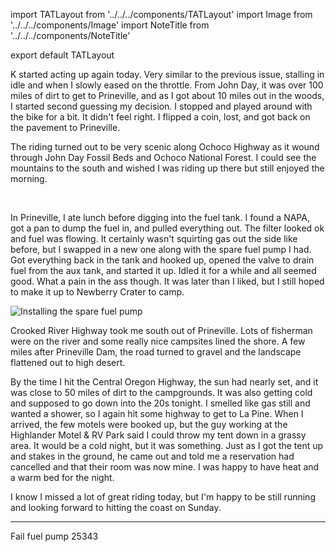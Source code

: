 import TATLayout from '../../../components/TATLayout'
import Image from '../../../components/Image'
import NoteTitle from '../../../components/NoteTitle'

export default TATLayout

<NoteTitle
  title="September 14, 2018 &mdash; Oregon"
  subtitle="235 miles"
/>

K started acting up again today. Very similar to the previous issue, stalling in idle and when I slowly eased on the throttle. From John Day, it was over 100 miles of dirt to get to Prineville, and as I got about 10 miles out in the woods, I started second guessing my decision. I stopped and played around with the bike for a bit. It didn't feel right. I flipped a coin, lost, and got back on the pavement to Prineville.

The riding turned out to be very scenic along Ochoco Highway as it wound through John Day Fossil Beds and Ochoco National Forest. I could see the mountains to the south and wished I was riding up there but still enjoyed the morning.

<Image src="https://s3.amazonaws.com/tat.honkytonk.in/28/IMG_3418.jpg" alt="" />
<Image src="https://s3.amazonaws.com/tat.honkytonk.in/28/IMG_3425.jpg" alt="" />
<Image src="https://s3.amazonaws.com/tat.honkytonk.in/28/IMG_3426.jpg" alt="" />
<Image src="https://s3.amazonaws.com/tat.honkytonk.in/28/IMG_3431.jpg" alt="" />
<Image src="https://s3.amazonaws.com/tat.honkytonk.in/28/IMG_3433.jpg" alt="" />
<Image src="https://s3.amazonaws.com/tat.honkytonk.in/28/IMG_3434.jpg" alt="" />
<Image src="https://s3.amazonaws.com/tat.honkytonk.in/28/IMG_3440.jpg" alt="" />
<Image src="https://s3.amazonaws.com/tat.honkytonk.in/28/IMG_3442.jpg" alt="" />

In Prineville, I ate lunch before digging into the fuel tank. I found a NAPA, got a pan to dump the fuel in, and pulled everything out. The filter looked ok and fuel was flowing. It certainly wasn't squirting gas out the side like before, but I swapped in a new one along with the spare fuel pump I had. Got everything back in the tank and hooked up, opened the valve to drain fuel from the aux tank, and started it up. Idled it for a while and all seemed good. What a pain in the ass though. It was later than I liked, but I still hoped to make it up to Newberry Crater to camp.

<Image src="https://s3.amazonaws.com/tat.honkytonk.in/28/IMG_3424.jpg" alt="Installing the spare fuel pump" />

Crooked River Highway took me south out of Prineville. Lots of fisherman were on the river and some really nice campsites lined the shore. A few miles after Prineville Dam, the road turned to gravel and the landscape flattened out to high desert.

By the time I hit the Central Oregon Highway, the sun had nearly set, and it was close to 50 miles of dirt to the campgrounds. It was also getting cold and supposed to go down into the 20s tonight. I smelled like gas still and wanted a shower, so I again hit some highway to get to La Pine. When I arrived, the few motels were booked up, but the guy working at the Highlander Motel & RV Park said I could throw my tent down in a grassy area. It would be a cold night, but it was something. Just as I got the tent up and stakes in the ground, he came out and told me a reservation had cancelled and that their room was now mine. I was happy to have heat and a warm bed for the night.

I know I missed a lot of great riding today, but I'm happy to be still running and looking forward to hitting the coast on Sunday.

---

Fail fuel pump 25343
